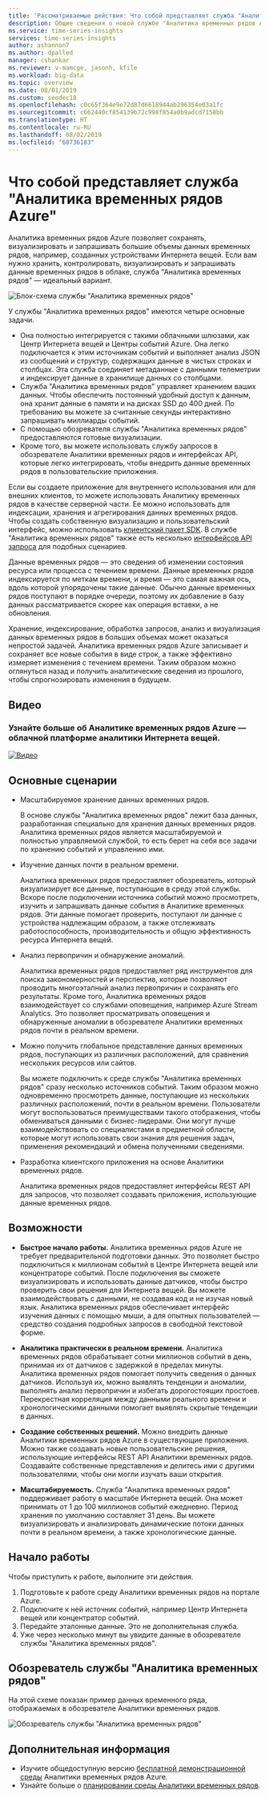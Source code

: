 ```yaml
---
title: 'Рассматриваемые действия: Что собой представляет служба "Аналитика временных рядов Azure" | Документация Майкрософт'
description: Общие сведения о новой службе "Аналитика временных рядов Azure", которая полезна для анализа временных рядов и решений Интернета вещей.
ms.service: time-series-insights
services: time-series-insights
author: ashannon7
ms.author: dpalled
manager: cshankar
ms.reviewer: v-mamcge, jasonh, kfile
ms.workload: big-data
ms.topic: overview
ms.date: 08/01/2019
ms.custom: seodec18
ms.openlocfilehash: c0c65f364e9e72d87d6618944ab296354e03a1fc
ms.sourcegitcommit: c662440cf854139b72c998f854a0b9adcd7158bb
ms.translationtype: HT
ms.contentlocale: ru-RU
ms.lasthandoff: 08/02/2019
ms.locfileid: "68736183"
---
```

# <a name="what-is-azure-time-series-insights"></a>Что собой представляет служба "Аналитика временных рядов Azure"

Аналитика временных рядов Azure позволяет сохранять, визуализировать и запрашивать большие объемы данных временных рядов, например, созданных устройствами Интернета вещей. Если вам нужно хранить, контролировать, визуализировать и запрашивать данные временных рядов в облаке, служба "Аналитика временных рядов" — идеальный вариант. 

![Блок-схема службы "Аналитика временных рядов"](media/overview/time-series-insights-flowchart.png)

У службы "Аналитика временных рядов" имеются четыре основные задачи.

- Она полностью интегрируется с такими облачными шлюзами, как Центр Интернета вещей и Центры событий Azure. Она легко подключается к этим источникам событий и выполняет анализ JSON из сообщений и структур, содержащих данные в чистых строках и столбцах. Эта служба соединяет метаданные с данными телеметрии и индексирует данные в хранилище данных со столбцами.
- Служба "Аналитика временных рядов" управляет хранением ваших данных. Чтобы обеспечить постоянный удобный доступ к данным, она хранит данные в памяти и на дисках SSD до 400 дней. По требованию вы можете за считанные секунды интерактивно запрашивать миллиарды событий.
- С помощью обозревателя службы "Аналитика временных рядов" предоставляются готовые визуализации. 
- Кроме того, вы можете использовать службу запросов в обозревателе Аналитики временных рядов и интерфейсах API, которые легко интегрировать, чтобы внедрить данные временных рядов в пользовательские приложения.

Если вы создаете приложение для внутреннего использования или для внешних клиентов, то можете использовать Аналитику временных рядов в качестве серверной части. Ее можно использовать для индексации, хранения и агрегирования данных временных рядов. Чтобы создать собственную визуализацию и пользовательский интерфейс, можно использовать [клиентский пакет SDK](tutorial-explore-js-client-lib.md). В службе "Аналитика временных рядов" также есть несколько [интерфейсов API запроса](how-to-shape-query-json.md) для подобных сценариев.

Данные временных рядов — это сведения об изменении состояния ресурса или процесса с течением времени. Данные временных рядов индексируется по меткам времени, и время — это самая важная ось, вдоль которой упорядочены такие данные. Обычно данные временных рядов поступают в порядке очереди, поэтому их добавление в базу данных рассматривается скорее как операция вставки, а не обновления.

Хранение, индексирование, обработка запросов, анализ и визуализация данных временных рядов в больших объемах может оказаться непростой задачей.
Аналитика временных рядов Azure записывает и сохраняет все новые события в виде строк, а также эффективно измеряет изменения с течением времени. Таким образом можно оглянуться назад и получить аналитические сведения из прошлого, чтобы спрогнозировать изменения в будущем.

## <a name="video"></a>Видео

### <a name="learn-more-about-azure-time-series-insights-the-cloud-based-iot-analytics-platformbr"></a>Узнайте больше об Аналитике временных рядов Azure — облачной платформе аналитики Интернета вещей.</br>

[![Видео](https://img.youtube.com/vi/GaARrFfjoss/0.jpg)](https://www.youtube.com/watch?v=GaARrFfjoss)

## <a name="primary-scenarios"></a>Основные сценарии

- Масштабируемое хранение данных временных рядов. 

   В основе службы "Аналитика временных рядов" лежит база данных, разработанная специально для хранения данных временных рядов. Аналитика временных рядов является масштабируемой и полностью управляемой службой, то есть берет на себя все задачи по хранению событий и управлению ими.

- Изучение данных почти в реальном времени. 

   Аналитика временных рядов предоставляет обозреватель, который визуализирует все данные, поступающие в среду этой службы. Вскоре после подключении источника событий можно просмотреть, изучить и запрашивать данные события в Аналитике временных рядов. Эти данные помогает проверить, поступают ли данные с устройства надлежащим образом, а также отслеживать работоспособность, производительность и общую эффективность ресурса Интернета вещей. 

- Анализ первопричин и обнаружение аномалий.

   Аналитика временных рядов предоставляет ряд инструментов для поиска закономерностей и перспектив, которые позволяют проводить многоэтапный анализ первопричин и сохранять его результаты. Кроме того, Аналитика временных рядов взаимодействует со службами оповещения, например Azure Stream Analytics. Это позволяет просматривать оповещения и обнаруженные аномалии в обозревателе Аналитики временных рядов почти в реальном времени. 

- Можно получить глобальное представление данных временных рядов, поступающих из различных расположений, для сравнения нескольких ресурсов или сайтов.

   Вы можете подключить к среде службы "Аналитика временных рядов" сразу несколько источников событий. Таким образом можно одновременно просмотреть данные, поступающие из нескольких различных расположений, почти в реальном времени. Пользователи могут воспользоваться преимуществами такого отображения, чтобы обмениваться данными с бизнес-лидерами. Они могут лучше взаимодействовать со специалистами в предметной области, которые могут использовать свои знания для решения задач, применения рекомендаций и обмена полученными сведениями.

- Разработка клиентского приложения на основе Аналитики временных рядов. 

   Аналитика временных рядов предоставляет интерфейсы REST API для запросов, что позволяет создавать приложения, использующие данные временных рядов.

## <a name="capabilities"></a>Возможности

- **Быстрое начало работы.** Аналитика временных рядов Azure не требует предварительной подготовки данных. Это позволяет быстро подключиться к миллионам событий в Центре Интернета вещей или концентраторе событий. После подключения вы сможете визуализировать и использовать данные датчиков, чтобы быстро проверить свои решения для Интернета вещей. Вы можете взаимодействовать с данными, не создавая код и не изучая новый язык. Аналитика временных рядов обеспечивает интерфейс изучения данных с помощью мыши, а для опытных пользователей — средство создания подробных запросов в свободной текстовой форме.

- **Аналитика практически в реальном времени.** Аналитика временных рядов обрабатывает сотни миллионов событий в день, принимая их от датчиков с задержкой в пределах минуты. Аналитика временных рядов помогает получить сведения о данных датчиков. Используя их, можно выявлять тенденции и аномалии, выполнять анализ первопричин и избегать дорогостоящих простоев. Перекрестная корреляция между данными реального времени и хронологическими данными помогает выявлять скрытые тенденции в данных.

- **Создание собственных решений.** Можно внедрить данные Аналитики временных рядов Azure в существующие приложения. Можно также создавать новые пользовательские решения, использующие интерфейсы REST API Аналитики временных рядов. Создавайте собственные представления и делитесь ими с другими пользователями, чтобы они могли изучать ваши открытия.

- **Масштабируемость.** Служба "Аналитика временных рядов" поддерживает работу в масштабе Интернета вещей. Она может принимать от 1 до 100 миллионов событий ежедневно. Период хранения по умолчанию составляет 31 день. Вы можете визуализировать и анализировать динамические потоки данных почти в реальном времени, а также хронологические данные.

## <a name="get-started"></a>Начало работы

Чтобы приступить к работе, выполните эти действия.

1. Подготовьте к работе среду Аналитики временных рядов на портале Azure.
1. Подключите к ней источник событий, например Центр Интернета вещей или концентратор событий. 
1. Передайте эталонные данные. Это не дополнительная служба.
1. Уже через несколько минут вы увидите данные в обозревателе службы "Аналитика временных рядов".

## <a name="time-series-insights-explorer"></a>Обозреватель службы "Аналитика временных рядов"

На этой схеме показан пример данных временного ряда, отображаемых в обозревателе Аналитики временных рядов.

![Обозреватель службы "Аналитика временных рядов"](media/time-series-insights-explorer/explorer4.png)

## <a name="next-steps"></a>Дополнительная информация

- Изучите общедоступную версию [бесплатной демонстрационной среды](./time-series-quickstart.md) Аналитики временных рядов Azure.
- Узнайте больше о [планировании среды Аналитики временных рядов](time-series-insights-environment-planning.md).
